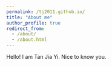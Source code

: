 ```yaml
---
permalink: /tj2011.github.io/
title: "About me"
author_profile: true
redirect_from: 
  - /about/
  - /about.html
---
```


Hello! I am Tan Jia Yi. Nice to know you.
